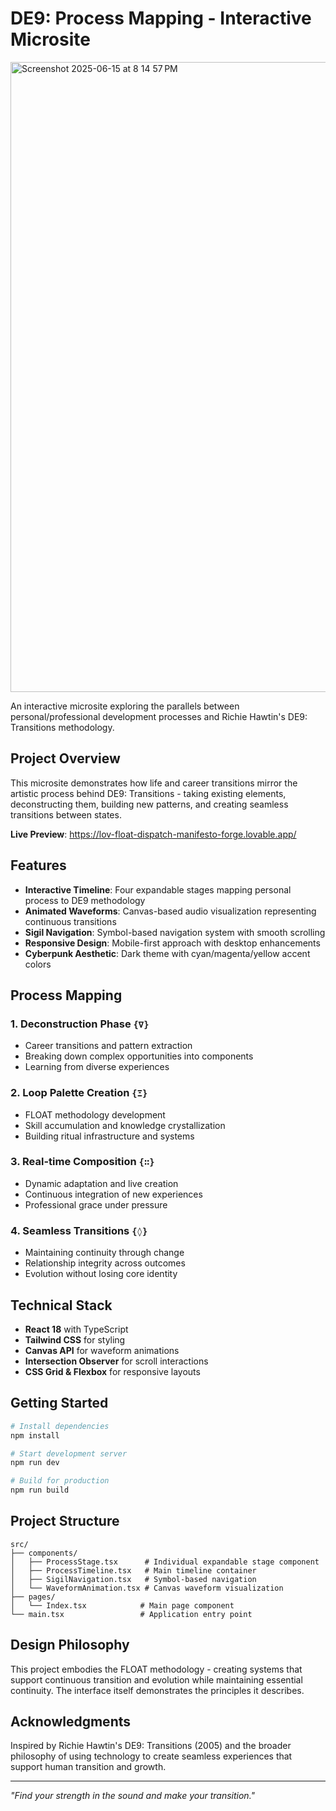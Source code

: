 
# DE9: Process Mapping - Interactive Microsite

<img width="1008" alt="Screenshot 2025-06-15 at 8 14 57 PM" src="https://github.com/user-attachments/assets/9991bf4b-f3fe-4857-919e-ac3f35705c0f" />


An interactive microsite exploring the parallels between personal/professional development processes and Richie Hawtin's DE9: Transitions methodology.

## Project Overview

This microsite demonstrates how life and career transitions mirror the artistic process behind DE9: Transitions - taking existing elements, deconstructing them, building new patterns, and creating seamless transitions between states.

**Live Preview**: https://lov-float-dispatch-manifesto-forge.lovable.app/

## Features

- **Interactive Timeline**: Four expandable stages mapping personal process to DE9 methodology
- **Animated Waveforms**: Canvas-based audio visualization representing continuous transitions
- **Sigil Navigation**: Symbol-based navigation system with smooth scrolling
- **Responsive Design**: Mobile-first approach with desktop enhancements
- **Cyberpunk Aesthetic**: Dark theme with cyan/magenta/yellow accent colors

## Process Mapping

### 1. Deconstruction Phase `{∇}`
- Career transitions and pattern extraction
- Breaking down complex opportunities into components
- Learning from diverse experiences

### 2. Loop Palette Creation `{Ξ}`
- FLOAT methodology development
- Skill accumulation and knowledge crystallization
- Building ritual infrastructure and systems

### 3. Real-time Composition `{∷}`
- Dynamic adaptation and live creation
- Continuous integration of new experiences
- Professional grace under pressure

### 4. Seamless Transitions `{◊}`
- Maintaining continuity through change
- Relationship integrity across outcomes
- Evolution without losing core identity

## Technical Stack

- **React 18** with TypeScript
- **Tailwind CSS** for styling
- **Canvas API** for waveform animations
- **Intersection Observer** for scroll interactions
- **CSS Grid & Flexbox** for responsive layouts

## Getting Started

```bash
# Install dependencies
npm install

# Start development server
npm run dev

# Build for production
npm run build
```

## Project Structure

```
src/
├── components/
│   ├── ProcessStage.tsx      # Individual expandable stage component
│   ├── ProcessTimeline.tsx   # Main timeline container
│   ├── SigilNavigation.tsx   # Symbol-based navigation
│   └── WaveformAnimation.tsx # Canvas waveform visualization
├── pages/
│   └── Index.tsx            # Main page component
└── main.tsx                 # Application entry point
```

## Design Philosophy

This project embodies the FLOAT methodology - creating systems that support continuous transition and evolution while maintaining essential continuity. The interface itself demonstrates the principles it describes.

## Acknowledgments

Inspired by Richie Hawtin's DE9: Transitions (2005) and the broader philosophy of using technology to create seamless experiences that support human transition and growth.

---

*"Find your strength in the sound and make your transition."*
